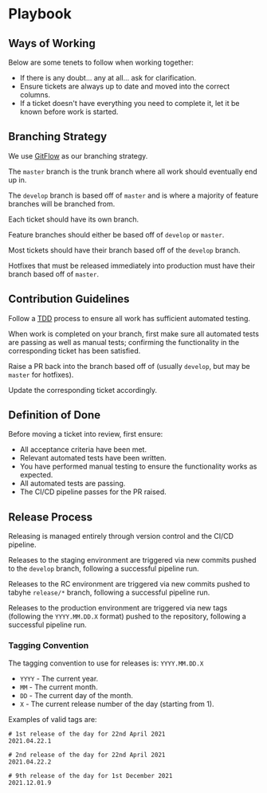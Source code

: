 # Playbook

## Ways of Working

Below are some tenets to follow when working together:

* If there is any doubt... any at all... ask for clarification.
* Ensure tickets are always up to date and moved into the correct columns.
* If a ticket doesn't have everything you need to complete it, let it be known
before work is started.

## Branching Strategy

We use [GitFlow](https://www.atlassian.com/git/tutorials/comparing-workflows/gitflow-workflow)
as our branching strategy.

The `master` branch is the trunk branch where all work should eventually end up
in.

The `develop` branch is based off of `master` and is where a majority of feature
branches will be branched from.

Each ticket should have its own branch.

Feature branches should either be based off of `develop` or `master`.

Most tickets should have their branch based off of the `develop` branch.

Hotfixes that must be released immediately into production must have their
branch based off of `master`.

## Contribution Guidelines

Follow a [TDD](https://en.wikipedia.org/wiki/Test-driven_development) process to
ensure all work has sufficient automated testing.

When work is completed on your branch, first make sure all automated tests are
passing as well as manual tests; confirming the functionality in the
corresponding ticket has been satisfied.

Raise a PR back into the branch based off of (usually `develop`, but may be
`master` for hotfixes).

Update the corresponding ticket accordingly.

## Definition of Done

Before moving a ticket into review, first ensure:

* All acceptance criteria have been met.
* Relevant automated tests have been written.
* You have performed manual testing to ensure the functionality works as 
expected.
* All automated tests are passing.
* The CI/CD pipeline passes for the PR raised.

## Release Process

Releasing is managed entirely through version control and the CI/CD pipeline.

Releases to the staging environment are triggered via new commits pushed to the
`develop` branch, following a successful pipeline run.

Releases to the RC environment are triggered via new commits pushed to tabyhe
`release/*` branch, following a successful pipeline run.

Releases to the production environment are triggered via new tags (following the
`YYYY.MM.DD.X` format) pushed to the repository, following a successful pipeline
run.

### Tagging Convention

The tagging convention to use for releases is: `YYYY.MM.DD.X`

* `YYYY` - The current year.
* `MM` - The current month.
* `DD` - The current day of the month.
* `X` - The current release number of the day (starting from 1).

Examples of valid tags are:

```
# 1st release of the day for 22nd April 2021
2021.04.22.1

# 2nd release of the day for 22nd April 2021
2021.04.22.2

# 9th release of the day for 1st December 2021
2021.12.01.9
```
